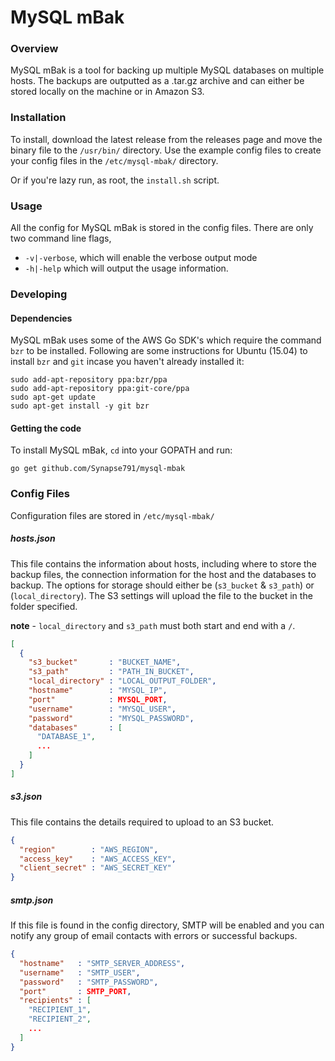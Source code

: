 # MySQL mBak

### Overview
MySQL mBak is a tool for backing up multiple MySQL databases on multiple hosts. The backups are outputted as a .tar.gz archive and can either be stored locally on the machine or in Amazon S3.

### Installation
To install, download the latest release from the releases page and move the binary file to the `/usr/bin/` directory. Use the example config files to create your config files in the `/etc/mysql-mbak/` directory.

Or if you're lazy run, as root, the `install.sh` script.

### Usage
All the config for MySQL mBak is stored in the config files. There are only two command line flags,
* `-v|-verbose`, which will enable the verbose output mode
* `-h|-help` which will output the usage information.

### Developing

#### Dependencies
MySQL mBak uses some of the AWS Go SDK's which require the command `bzr` to be installed. Following are some instructions for Ubuntu (15.04) to install `bzr` and `git` incase you haven't already installed it:
```
sudo add-apt-repository ppa:bzr/ppa
sudo add-apt-repository ppa:git-core/ppa
sudo apt-get update
sudo apt-get install -y git bzr
```

#### Getting the code
To install MySQL mBak, `cd` into your GOPATH and run:
```
go get github.com/Synapse791/mysql-mbak
```

### Config Files
Configuration files are stored in `/etc/mysql-mbak/`

##### hosts.json
This file contains the information about hosts, including where to store the backup files, the connection information for the host and the databases to backup. The options for storage should either be (`s3_bucket` & `s3_path`) or (`local_directory`). The S3 settings will upload the file to the bucket in the folder specified.

**note** - `local_directory` and `s3_path` must both start and end with a `/`.

```json
[
  {
    "s3_bucket"       : "BUCKET_NAME",
    "s3_path"         : "PATH_IN_BUCKET",
    "local_directory" : "LOCAL_OUTPUT_FOLDER",
    "hostname"        : "MYSQL_IP",
    "port"            : MYSQL_PORT,
    "username"        : "MYSQL_USER",
    "password"        : "MYSQL_PASSWORD",
    "databases"       : [
      "DATABASE_1",
      ...
    ]
  }
]
```

##### s3.json
This file contains the details required to upload to an S3 bucket.

```json
{
  "region"        : "AWS_REGION",
  "access_key"    : "AWS_ACCESS_KEY",
  "client_secret" : "AWS_SECRET_KEY"
}
```

##### smtp.json
If this file is found in the config directory, SMTP will be enabled and you can notify any group of email contacts with errors or successful backups.

```json
{
  "hostname"   : "SMTP_SERVER_ADDRESS",
  "username"   : "SMTP_USER",
  "password"   : "SMTP_PASSWORD", 
  "port"       : SMTP_PORT,
  "recipients" : [ 
    "RECIPIENT_1",
    "RECIPIENT_2",
    ...
  ]
}
```

